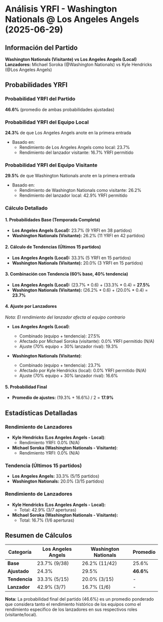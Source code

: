# Análisis YRFI - Washington Nationals @ Los Angeles Angels (2025-06-29)

## Información del Partido
**Washington Nationals (Visitante) vs Los Angeles Angels (Local)**  
**Lanzadores:** Michael Soroka (@Washington Nationals) vs Kyle Hendricks (@Los Angeles Angels)

## Probabilidades YRFI

### Probabilidad YRFI del Partido
**46.6%** (promedio de ambas probabilidades ajustadas)

### Probabilidad YRFI del Equipo Local
**24.3%** de que Los Angeles Angels anote en la primera entrada
- Basado en:
  - Rendimiento de Los Angeles Angels como local: 23.7%
  - Rendimiento del lanzador visitante: 16.7% YRFI permitido

### Probabilidad YRFI del Equipo Visitante
**29.5%** de que Washington Nationals anote en la primera entrada
- Basado en:
  - Rendimiento de Washington Nationals como visitante: 26.2%
  - Rendimiento del lanzador local: 42.9% YRFI permitido

### Cálculo Detallado

#### 1. Probabilidades Base (Temporada Completa)
- **Los Angeles Angels (Local):** 23.7% (9 YRFI en 38 partidos)
- **Washington Nationals (Visitante):** 26.2% (11 YRFI en 42 partidos)

#### 2. Cálculo de Tendencias (Últimos 15 partidos)
- **Los Angeles Angels (Local):** 33.3% (5 YRFI en 15 partidos)
- **Washington Nationals (Visitante):** 20.0% (3 YRFI en 15 partidos)

#### 3. Combinación con Tendencia (60% base, 40% tendencia)
- **Los Angeles Angels (Local):** (23.7% * 0.6) + (33.3% * 0.4) = **27.5%**
- **Washington Nationals (Visitante):** (26.2% * 0.6) + (20.0% * 0.4) = **23.7%**

#### 4. Ajuste por Lanzadores
*Nota: El rendimiento del lanzador afecta al equipo contrario*

- **Los Angeles Angels (Local)**:
  - Combinado (equipo + tendencia): 27.5%
  - Afectado por Michael Soroka (visitante): 0.0% YRFI permitido (N/A)
  - Ajuste (70% equipo + 30% lanzador rival): 19.3%

- **Washington Nationals (Visitante)**:
  - Combinado (equipo + tendencia): 23.7%
  - Afectado por Kyle Hendricks (local): 0.0% YRFI permitido (N/A)
  - Ajuste (70% equipo + 30% lanzador rival): 16.6%

#### 5. Probabilidad Final
- **Promedio de ajustes:** (19.3% + 16.6%) / 2 = **17.9%**

## Estadísticas Detalladas


### Rendimiento de Lanzadores
- **Kyle Hendricks (Los Angeles Angels - Local)**:
  - Rendimiento YRFI: 0.0% (N/A)
- **Michael Soroka (Washington Nationals - Visitante)**:
  - Rendimiento YRFI: 0.0% (N/A)
### Tendencia (Últimos 15 partidos)
- **Los Angeles Angels:** 33.3% (5/15 partidos)
- **Washington Nationals:** 20.0% (3/15 partidos)

### Rendimiento de Lanzadores
- **Kyle Hendricks (Los Angeles Angels - Local):**
  - Total: 42.9% (3/7 aperturas)
- **Michael Soroka (Washington Nationals - Visitante):**
  - Total: 16.7% (1/6 aperturas)

## Resumen de Cálculos
| Categoría | Los Angeles Angels   | Washington Nationals | Promedio |
|-----------|----------------------|----------------------|----------|
| **Base** | 23.7% (9/38) | 26.2% (11/42) | 25.6% |
| **Ajustado** | 24.3% | 29.5% | **46.6%** |
| **Tendencia** | 33.3% (5/15) | 20.0% (3/15) | - |
| **Lanzador** | 42.9% (3/7) | 16.7% (1/6) | - |

**Nota:** La probabilidad final del partido (46.6%) es un promedio ponderado que considera tanto el rendimiento histórico de los equipos como el rendimiento específico de los lanzadores en sus respectivos roles (visitante/local).